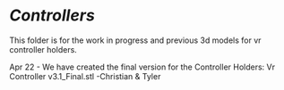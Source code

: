 # *Controllers*
This folder is for the work in progress and previous 3d models for vr controller holders.

Apr 22 - We have created the final version for the Controller Holders: Vr Controller v3.1_Final.stl
-Christian & Tyler

